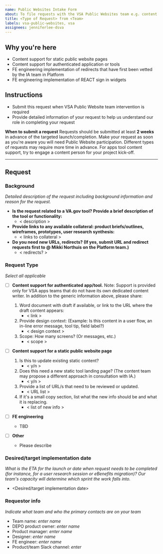 ```yaml
---
name: Public Websites Intake Form
about: To file requests with the VSA Public Websites team e.g. content support or redirects.
title: <Type of Request> from <Team>
labels: vsa-public-websites, vsa
assignees: jenniferlee-dsva
---
```


## Why you're here
- Content support for static public website pages
- Content support for authenticated application or tools
- FE engineering implementation of redirects that have first been vetted by the IA team in Platform
- FE engineering implementation of REACT sign in widgets

## Instructions
* Submit this request when VSA Public Website team intervention is required
* Provide detailed information of your request to help us understand our role in completing your request 

__When to submit a request__
Requests should be submitted at least **2 weeks** in advance of the targeted launch/completion.  Make your request as soon as you're aware you will need Public Website participation. Different types of requests may require more time in advance. For apps tool content support, try to engage a content person for your project kick-off.

---

## Request

### Background
*Detailed description of the request including background information and reason for the request.*

* **Is the request related to a VA.gov tool? Provide a brief description of the tool or functionality:**  
   * < description >
* **Provide links to any available collateral: product briefs/outlines, wireframes, prototypes, user research synthesis:** 
   * < links to collateral >
* **Do you need new URLs, redirects? (If yes, submit URL and redirect requests first to @ Mikki Northuis on the Platform team.)**
   * < redirects? >

### Request Type
*Select all applicable* 

- [ ] **Content support for authenticated app/tool.** Note: Support is provided only for VSA apps teams that do not have its own dedicated content writer. In addition to the generic information above, please share:
   1. Word document with draft if available, or link to the URL where the draft content appears:
      * < link > 
   2. Provide design context: (Example: Is this content in a user flow, an in-line error message, tool tip, field label?)
      * < design context >
   3. Scope: How many screens? (Or messages, etc.) 
      * < scope > 
      
      
- [ ] **Content support for a static public website page**
   1. Is this to update existing static content? 
      * < y/n >
   2. Does this need a new static tool landing page? (The content team may propose a different approach in consultation with IA.)
      * < y/n >
   3. Provide a list of URL/s that need to be reviewed or updated. 
      * < URL list >
   4. If it's a small copy section, list what the new info should be and what it is replacing.
      * < list of new info >


- [ ] **FE engineering**
   * TBD
     
- [ ] **Other**
   * Please describe
      

### Desired/target implementation date
*What is the ETA for the launch or date when request needs to be completed (for instance, for a user research session or eBenefits migration)? Our team's capacity will determine which sprint the work falls into.*

* <Desired/target implementation date>


### Requestor info
*Indicate what team and who the primary contacts are on your team* 

- Team name: *enter name*
- DEPO product owner: *enter name*
- Product manager: *enter name*
- Designer: *enter name*
- FE engineer: *enter name*
- Product/team Slack channel: *enter*
